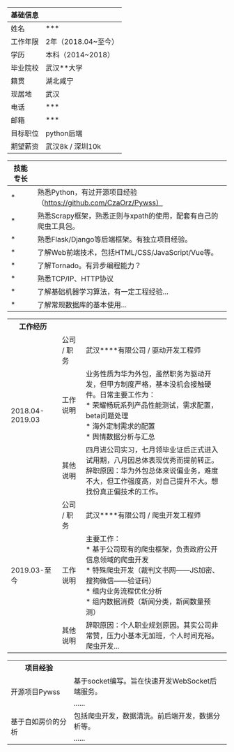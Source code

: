 | 基础信息 |  |
| --- | --- |
| 姓名 | *** |
|工作年限|2年（2018.04~至今）|
| 学历 | 本科（2014~2018） |
| 毕业院校 | 武汉**大学 |
|籍贯|湖北咸宁|
|现居地|武汉|
|电话|***|
|邮箱|***|
|目标职位|python后端|
|期望薪资|武汉8k / 深圳10k|


| 技能专长 |  |
| --- | --- |
|*|熟悉Python，有过开源项目经验（https://github.com/CzaOrz/Pywss）|
|*|熟悉Scrapy框架，熟悉正则与xpath的使用，配套有自己的爬虫工具包。|
|*|熟悉Flask/Django等后端框架。有独立项目经验。|
|*|了解Web前端技术，包括HTML/CSS/JavaScript/Vue等。|
|*|了解Tornado。有异步编程能力？|
|*|熟悉TCP/IP、HTTP协议|
|*|了解基础机器学习算法，有一定工程经验...|
|*|了解常规数据库的基本使用...|


<table>
<tr>
    <th colspan="1">工作经历</th>
    <th colspan="3"></th>
</tr>
<tr>
    <td rowspan="3">2018.04-2019.03</td>
    <td>公司 / 职务</td>
    <td colspan="2">武汉****有限公司 / 驱动开发工程师</td>
</tr>
<tr>
    <td>工作说明</td>
    <td colspan="2">
    业务性质为华为外包，虽然职务为驱动开发，但甲方制度严格，基本没机会接触硬件。日常主要工作为：<br>
    * 荣耀畅玩系列产品性能测试，需求配置，beta问题处理<br>
    * 海外定制需求的配置<br>
    * 舆情数据分析与汇总<br>
    </td>
</tr>
<tr>
    <td>其他说明</td>
    <td colspan="2">
    四月进公司实习，七月领毕业证后正式进入试用期，八月因总体表现优秀而提前转正。<br>
    辞职原因：华为外包总体来说偏业务，难度不大，但工作强度高，对自己提升不大。想找份真正偏技术的工作。
    </td>
</tr>
<tr>
    <td rowspan="3">2019.03-至今</td>
    <td>公司 / 职务</td>
    <td colspan="2">武汉****有限公司 / 爬虫开发工程师</td>
</tr>
<tr>
    <td>工作说明</td>
    <td colspan="2">主要工作：<br>
    * 基于公司现有的爬虫框架，负责政府公开信息领域的爬虫开发<br>
    * 特殊爬虫开发（裁判文书网——JS加密、搜狗微信——验证码）<br>
    * 组内业务流程优化分析<br>
    * 组内数据消费（新闻分类，新闻数量预测）<br>
    </td>
</tr>
<tr>
    <td>其他说明</td>
    <td colspan="2">
    辞职原因：个人职业规划原因。其实公司非常赞，压力小基本无加班，个人时间充裕。爬虫开发...
    </td>
</tr>
</table>


<table>
<tr>
    <th colspan="1">项目经验</th>
    <th colspan="2"></th>
</tr>
<tr>
    <td rowspan="2">开源项目Pywss</td>
    <td colspan="2">基于socket编写。旨在快速开发WebSocket后端服务。</td>
</tr>
<tr>
    <td colspan="2">......</td>
</tr>
<tr>
    <td rowspan="2">基于自如房价的分析</td>
    <td colspan="2">包括爬虫开发，数据清洗。前后端开发，数据分析等。</td>
</tr>
<tr>
    <td colspan="2">......</td>
</tr>
</table>
